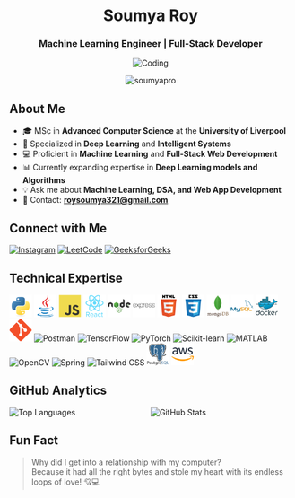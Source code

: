 <h1 align="center">Soumya Roy</h1>
<h3 align="center">Machine Learning Engineer | Full-Stack Developer</h3>
<p align="center">
  <img src="https://cdn.dribbble.com/users/1162077/screenshots/3848914/programmer.gif" alt="Coding" width="450"/>
</p>
<p align="center">
  <img src="https://komarev.com/ghpvc/?username=soumyapro&label=Profile%20Views&color=0e75b6&style=flat" alt="soumyapro" />
</p>

## About Me

- 🎓 MSc in **Advanced Computer Science** at the **University of Liverpool**  
- 🔬 Specialized in **Deep Learning** and **Intelligent Systems**  
- 💻 Proficient in **Machine Learning** and **Full-Stack Web Development**  
- 📊 Currently expanding expertise in **Deep Learning models and Algorithms**  
- 💡 Ask me about **Machine Learning, DSA, and Web App Development**  
- 📧 Contact: **roysoumya321@gmail.com**  

## Connect with Me

<p align="left">
  <a href="https://instagram.com/sroy_68" target="_blank"><img src="https://raw.githubusercontent.com/rahuldkjain/github-profile-readme-generator/master/src/images/icons/Social/instagram.svg" alt="Instagram" width="30"/></a>
  <a href="https://www.leetcode.com/noob_coder159" target="_blank"><img src="https://raw.githubusercontent.com/rahuldkjain/github-profile-readme-generator/master/src/images/icons/Social/leet-code.svg" alt="LeetCode" width="30"/></a>
  <a href="https://auth.geeksforgeeks.org/user/roysoumya321" target="_blank"><img src="https://raw.githubusercontent.com/rahuldkjain/github-profile-readme-generator/master/src/images/icons/Social/geeks-for-geeks.svg" alt="GeeksforGeeks" width="30"/></a>
</p>

## Technical Expertise

<p align="left">
  <img src="https://raw.githubusercontent.com/devicons/devicon/master/icons/python/python-original.svg" alt="Python" width="40"/>
  <img src="https://raw.githubusercontent.com/devicons/devicon/master/icons/java/java-original.svg" alt="Java" width="40"/>
  <img src="https://raw.githubusercontent.com/devicons/devicon/master/icons/javascript/javascript-original.svg" alt="JavaScript" width="40"/>
  <img src="https://raw.githubusercontent.com/devicons/devicon/master/icons/react/react-original-wordmark.svg" alt="React" width="40"/>
  <img src="https://raw.githubusercontent.com/devicons/devicon/master/icons/nodejs/nodejs-original-wordmark.svg" alt="Node.js" width="40"/>
  <img src="https://raw.githubusercontent.com/devicons/devicon/master/icons/express/express-original-wordmark.svg" alt="Express.js" width="40"/>
  <img src="https://raw.githubusercontent.com/devicons/devicon/master/icons/html5/html5-original-wordmark.svg" alt="HTML" width="40"/>
  <img src="https://raw.githubusercontent.com/devicons/devicon/master/icons/css3/css3-original-wordmark.svg" alt="CSS" width="40"/>
  <img src="https://raw.githubusercontent.com/devicons/devicon/master/icons/mongodb/mongodb-original-wordmark.svg" alt="MongoDB" width="40"/>
  <img src="https://raw.githubusercontent.com/devicons/devicon/master/icons/mysql/mysql-original-wordmark.svg" alt="MySQL" width="40"/>
  <img src="https://raw.githubusercontent.com/devicons/devicon/master/icons/docker/docker-original-wordmark.svg" alt="Docker" width="40"/>
  <img src="https://raw.githubusercontent.com/devicons/devicon/master/icons/git/git-original.svg" alt="Git" width="40"/>
  <img src="https://www.vectorlogo.zone/logos/getpostman/getpostman-icon.svg" alt="Postman" width="40"/>
  <img src="https://www.vectorlogo.zone/logos/tensorflow/tensorflow-icon.svg" alt="TensorFlow" width="40"/>
  <img src="https://www.vectorlogo.zone/logos/pytorch/pytorch-icon.svg" alt="PyTorch" width="40"/>
  <img src="https://upload.wikimedia.org/wikipedia/commons/0/05/Scikit_learn_logo_small.svg" alt="Scikit-learn" width="40"/>
  <img src="https://upload.wikimedia.org/wikipedia/commons/2/21/Matlab_Logo.png" alt="MATLAB" width="40"/>
  <img src="https://www.vectorlogo.zone/logos/opencv/opencv-icon.svg" alt="OpenCV" width="40"/>
  <img src="https://www.vectorlogo.zone/logos/springio/springio-icon.svg" alt="Spring" width="40"/>
  <img src="https://www.vectorlogo.zone/logos/tailwindcss/tailwindcss-icon.svg" alt="Tailwind CSS" width="40"/>
  <img src="https://raw.githubusercontent.com/devicons/devicon/master/icons/postgresql/postgresql-original-wordmark.svg" alt="PostgreSQL" width="40"/>
  <img src="https://raw.githubusercontent.com/devicons/devicon/master/icons/amazonwebservices/amazonwebservices-original-wordmark.svg" alt="AWS" width="40"/>
</p>

## GitHub Analytics

<div>
  <img width="45%" align="left" src="https://github-readme-stats.vercel.app/api/top-langs?username=soumyapro&show_icons=true&locale=en&layout=compact&theme=default" alt="Top Languages" />
  <img width="50%" align="right" src="https://github-readme-stats.vercel.app/api?username=soumyapro&show_icons=true&locale=en&theme=default" alt="GitHub Stats" />
</div>
<br clear="all" />

## Fun Fact

> Why did I get into a relationship with my computer?  
> Because it had all the right bytes and stole my heart with its endless loops of love! 💘💻

